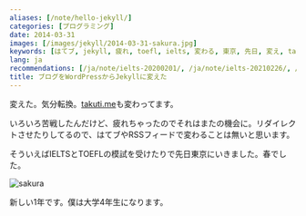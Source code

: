 ```yaml
---
aliases: [/note/hello-jekyll/]
categories: [プログラミング]
date: 2014-03-31
images: [/images/jekyll/2014-03-31-sakura.jpg]
keywords: [はてブ, jekyll, 疲れ, toefl, ielts, 変わる, 東京, 先日, 変え, takuti]
lang: ja
recommendations: [/ja/note/ielts-20200201/, /ja/note/ielts-20210226/, /ja/note/room-hunting-202006/]
title: ブログをWordPressからJekyllに変えた
---
```


変えた。気分転換。[takuti.me](http://takuti.me/)も変わってます。

いろいろ苦戦したんだけど、疲れちゃったのでそれはまたの機会に。リダイレクトさせたりしてるので、はてブやRSSフィードで変わることは無いと思います。

そういえばIELTSとTOEFLの模試を受けたりで先日東京にいきました。春でした。

![sakura](/images/jekyll/2014-03-31-sakura.jpg)

新しい1年です。僕は大学4年生になります。

